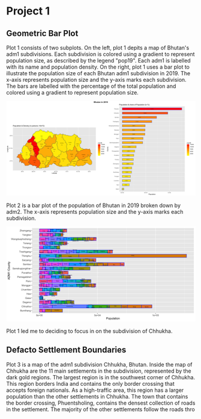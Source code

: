 # Project 1

## Geometric Bar Plot

Plot 1 consists of two subplots. On the left, plot 1 depits a map of Bhutan's adm1 subdivisions. Each subdivision is colored using a gradient to represent population size, as described by the legend "pop19". Each adm1 is labelled with its name and population density.
On the right, plot 1 uses a bar plot to illustrate the population size of each Bhutan adm1 subdivision in 2019. The x-axis represents population size and the y-axis marks each subdivision. The bars are labelled with the percentage of the total population and colored using a gradient to represent population size.

![Plot 1: *Bhutan in 2019*](Geometric_BarPlot/btn_adm1.png)

Plot 2 is a bar plot of the population of Bhutan in 2019 broken down by adm2. The x-axis represents population size and the y-axis marks each subdivision. 

![Plot 2: *Population of Bhutan in 2019 by ADM2*](Geometric_BarPlot/btn_adm2.png)

Plot 1 led me to deciding to focus in on the subdivision of Chhukha. 


## Defacto Settlement Boundaries

Plot 3 is a map of the adm1 subdivision Chhukha, Bhutan. Inside the map of Chhukha are the 11 main settlements in the subdivision, represented by the dark gold regions. The largest region is in the southwest corner of Chhukha. This region borders India and contains the only border crossing that accepts foreign nationals. As a high-traffic area, this region has a larger population than the other settlements in Chhukha. The town that contains the border crossing, Phuentsholing, contains the densest collection of roads in the settlement. The majority of the other settlements follow the roads thro
